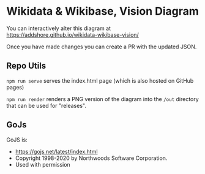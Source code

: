 # Wikidata & Wikibase, Vision Diagram

You can interactively alter this diagram at https://addshore.github.io/wikidata-wikibase-vision/

Once you have made changes you can create a PR with the updated JSON.

## Repo Utils

`npm run serve` serves the index.html page (which is also hosted on GitHub pages)

`npm run render` renders a PNG version of the diagram into the `/out` directory that can be used for "releases".

## GoJs

GoJS is:

- https://gojs.net/latest/index.html
- Copyright 1998-2020 by Northwoods Software Corporation.
- Used with permission
